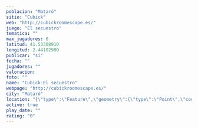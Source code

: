 ```yaml
---
poblacion: "Mataró"
sitio: "Cubick"
web: "http://cubickroomescape.es/"
juego: "El secuestro"
tematica: ""
max_jugadores: 6
latitud: 41.53308910
longitud: 2.44102900
publicar: "si"
fecha: ""
jugadores: ""
valoracion: 
foto: ""
name: "Cubick-El secuestro"
webpage: "http://cubickroomescape.es/"
city: "Mataró"
location: "{\"type\":\"Feature\",\"geometry\":{\"type\":\"Point\",\"coordinates\":[2.441029,41.5330891]}}"
active: true
play_date: ""
rating: "0"
---
```

